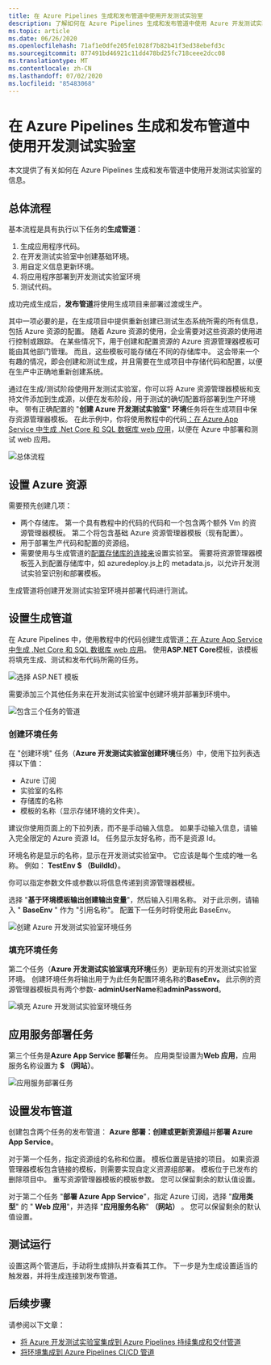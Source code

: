 ```yaml
---
title: 在 Azure Pipelines 生成和发布管道中使用开发测试实验室
description: 了解如何在 Azure Pipelines 生成和发布管道中使用 Azure 开发测试实验室。
ms.topic: article
ms.date: 06/26/2020
ms.openlocfilehash: 71af1e0dfe205fe1028f7b82b41f3ed38ebefd3c
ms.sourcegitcommit: 877491bd46921c11dd478bd25fc718ceee2dcc08
ms.translationtype: MT
ms.contentlocale: zh-CN
ms.lasthandoff: 07/02/2020
ms.locfileid: "85483068"
---
```

# <a name="use-devtest-labs-in-azure-pipelines-build-and-release-pipelines"></a>在 Azure Pipelines 生成和发布管道中使用开发测试实验室
本文提供了有关如何在 Azure Pipelines 生成和发布管道中使用开发测试实验室的信息。 

## <a name="overall-flow"></a>总体流程
基本流程是具有执行以下任务的**生成管道**：

1. 生成应用程序代码。
1. 在开发测试实验室中创建基础环境。
1. 用自定义信息更新环境。
1. 将应用程序部署到开发测试实验室环境
1. 测试代码。 

成功完成生成后，**发布管道**将使用生成项目来部署过渡或生产。 

其中一项必要的是，在生成项目中提供重新创建已测试生态系统所需的所有信息，包括 Azure 资源的配置。 随着 Azure 资源的使用，企业需要对这些资源的使用进行控制或跟踪。 在某些情况下，用于创建和配置资源的 Azure 资源管理器模板可能由其他部门管理。 而且，这些模板可能存储在不同的存储库中。 这会带来一个有趣的情况，即会创建和测试生成，并且需要在生成项目中存储代码和配置，以便在生产中正确地重新创建系统。 

通过在生成/测试阶段使用开发测试实验室，你可以将 Azure 资源管理器模板和支持文件添加到生成源，以便在发布阶段，用于测试的确切配置将部署到生产环境中。 带有正确配置的 "**创建 Azure 开发测试实验室" 环境**任务将在生成项目中保存资源管理器模板。 在此示例中，你将使用教程中的代码[：在 Azure App Service 中生成 .Net Core 和 SQL 数据库 web 应用](../app-service/app-service-web-tutorial-dotnetcore-sqldb.md)，以便在 Azure 中部署和测试 web 应用。

![总体流程](./media/use-devtest-labs-build-release-pipelines/overall-flow.png)

## <a name="set-up-azure-resources"></a>设置 Azure 资源
需要预先创建几项：

- 两个存储库。 第一个具有教程中的代码的代码和一个包含两个额外 Vm 的资源管理器模板。 第二个将包含基础 Azure 资源管理器模板（现有配置）。
- 用于部署生产代码和配置的资源组。
- 需要使用与生成管道的[配置存储库的连接来](devtest-lab-create-environment-from-arm.md)设置实验室。 需要将资源管理器模板签入到配置存储库中，如 azuredeploy.js上的 metadata.js，以允许开发测试实验室识别和部署模板。

生成管道将创建开发测试实验室环境并部署代码进行测试。

## <a name="set-up-a-build-pipeline"></a>设置生成管道
在 Azure Pipelines 中，使用教程中的代码创建生成管道[：在 Azure App Service 中生成 .Net Core 和 SQL 数据库 web 应用](../app-service/app-service-web-tutorial-dotnetcore-sqldb.md)。 使用**ASP.NET Core**模板，该模板将填充生成、测试和发布代码所需的任务。

![选择 ASP.NET 模板](./media/use-devtest-labs-build-release-pipelines/select-asp-net.png)

需要添加三个其他任务来在开发测试实验室中创建环境并部署到环境中。

![包含三个任务的管道](./media/use-devtest-labs-build-release-pipelines/pipeline-tasks.png)

### <a name="create-environment-task"></a>创建环境任务
在 "创建环境" 任务（**Azure 开发测试实验室创建环境**任务）中，使用下拉列表选择以下值：

- Azure 订阅
- 实验室的名称
- 存储库的名称
- 模板的名称（显示存储环境的文件夹）。 

建议你使用页面上的下拉列表，而不是手动输入信息。 如果手动输入信息，请输入完全限定的 Azure 资源 Id。 任务显示友好名称，而不是资源 Id。 

环境名称是显示的名称，显示在开发测试实验室中。 它应该是每个生成的唯一名称。 例如： **TestEnv $ （BuildId）**。 

你可以指定参数文件或参数以将信息传递到资源管理器模板。 

选择 "**基于环境模板输出创建输出变量**"，然后输入引用名称。 对于此示例，请输入 " **BaseEnv** " 作为 "引用名称"。 配置下一任务时将使用此 BaseEnv。 

![创建 Azure 开发测试实验室环境任务](./media/use-devtest-labs-build-release-pipelines/create-environment.png)

### <a name="populate-environment-task"></a>填充环境任务
第二个任务（**Azure 开发测试实验室填充环境**任务）更新现有的开发测试实验室环境。 创建环境任务将输出用于为此任务配置环境名称的**BaseEnv。** 此示例的资源管理器模板具有两个参数- **adminUserName**和**adminPassword**。 

![填充 Azure 开发测试实验室环境任务](./media/use-devtest-labs-build-release-pipelines/populate-environment.png)

## <a name="app-service-deploy-task"></a>应用服务部署任务
第三个任务是**Azure App Service 部署**任务。 应用类型设置为**Web 应用**，应用服务名称设置为 **$ （网站）**。

![应用服务部署任务](./media/use-devtest-labs-build-release-pipelines/app-service-deploy.png)

## <a name="set-up-release-pipeline"></a>设置发布管道
创建包含两个任务的发布管道： **Azure 部署：创建或更新资源组**并**部署 Azure App Service**。 

对于第一个任务，指定资源组的名称和位置。 模板位置是链接的项目。 如果资源管理器模板包含链接的模板，则需要实现自定义资源组部署。 模板位于已发布的删除项目中。 重写资源管理器模板的模板参数。 您可以保留剩余的默认值设置。 

对于第二个任务 "**部署 Azure App Service**"，指定 Azure 订阅，选择 "**应用类型**" 的 " **Web 应用**"，并选择 "**应用服务名称**" **（网站）** 。 您可以保留剩余的默认值设置。 

## <a name="test-run"></a>测试运行
设置这两个管道后，手动将生成排队并查看其工作。 下一步是为生成设置适当的触发器，并将生成连接到发布管道。

## <a name="next-steps"></a>后续步骤
请参阅以下文章：

- [将 Azure 开发测试实验室集成到 Azure Pipelines 持续集成和交付管道](devtest-lab-integrate-ci-cd.md)
- [将环境集成到 Azure Pipelines CI/CD 管道](integrate-environments-devops-pipeline.md)
